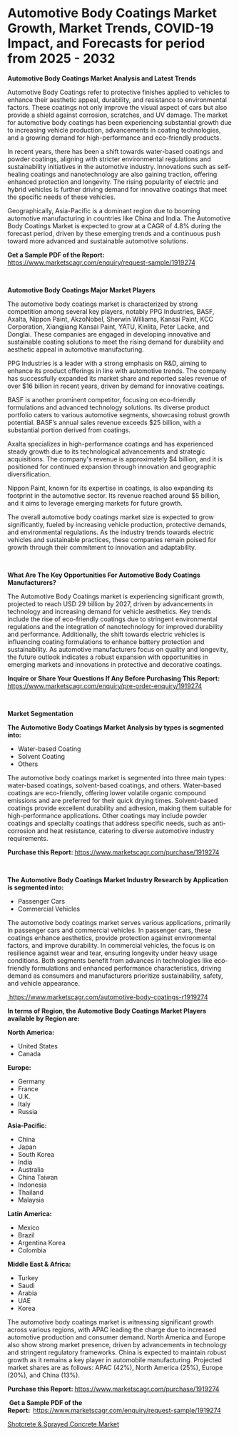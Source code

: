<p><h1>Automotive Body Coatings Market Growth, Market Trends, COVID-19 Impact, and Forecasts for period from 2025 - 2032</h1></p><p><strong>Automotive Body Coatings Market Analysis and Latest Trends</strong></p>
<p><p>Automotive Body Coatings refer to protective finishes applied to vehicles to enhance their aesthetic appeal, durability, and resistance to environmental factors. These coatings not only improve the visual aspect of cars but also provide a shield against corrosion, scratches, and UV damage. The market for automotive body coatings has been experiencing substantial growth due to increasing vehicle production, advancements in coating technologies, and a growing demand for high-performance and eco-friendly products.</p><p>In recent years, there has been a shift towards water-based coatings and powder coatings, aligning with stricter environmental regulations and sustainability initiatives in the automotive industry. Innovations such as self-healing coatings and nanotechnology are also gaining traction, offering enhanced protection and longevity. The rising popularity of electric and hybrid vehicles is further driving demand for innovative coatings that meet the specific needs of these vehicles.</p><p>Geographically, Asia-Pacific is a dominant region due to booming automotive manufacturing in countries like China and India. The Automotive Body Coatings Market is expected to grow at a CAGR of 4.8% during the forecast period, driven by these emerging trends and a continuous push toward more advanced and sustainable automotive solutions.</p></p>
<p><strong>Get a Sample PDF of the Report:&nbsp;</strong> <a href="https://www.marketscagr.com/enquiry/request-sample/1919274?utm_campaign=2987&utm_medium=2&utm_source=Github&utm_content=ia&utm_term=03042025&utm_id=automotive-body-coatings">https://www.marketscagr.com/enquiry/request-sample/1919274</a></p>
<p>&nbsp;</p>
<p><strong>Automotive Body Coatings Major Market Players</strong></p>
<p><p>The automotive body coatings market is characterized by strong competition among several key players, notably PPG Industries, BASF, Axalta, Nippon Paint, AkzoNobel, Sherwin Williams, Kansai Paint, KCC Corporation, Xiangjiang Kansai Paint, YATU, Kinlita, Peter Lacke, and Donglai. These companies are engaged in developing innovative and sustainable coating solutions to meet the rising demand for durability and aesthetic appeal in automotive manufacturing.</p><p>PPG Industries is a leader with a strong emphasis on R&D, aiming to enhance its product offerings in line with automotive trends. The company has successfully expanded its market share and reported sales revenue of over $16 billion in recent years, driven by demand for innovative coatings.</p><p>BASF is another prominent competitor, focusing on eco-friendly formulations and advanced technology solutions. Its diverse product portfolio caters to various automotive segments, showcasing robust growth potential. BASF’s annual sales revenue exceeds $25 billion, with a substantial portion derived from coatings.</p><p>Axalta specializes in high-performance coatings and has experienced steady growth due to its technological advancements and strategic acquisitions. The company's revenue is approximately $4 billion, and it is positioned for continued expansion through innovation and geographic diversification.</p><p>Nippon Paint, known for its expertise in coatings, is also expanding its footprint in the automotive sector. Its revenue reached around $5 billion, and it aims to leverage emerging markets for future growth.</p><p>The overall automotive body coatings market size is expected to grow significantly, fueled by increasing vehicle production, protective demands, and environmental regulations. As the industry trends towards electric vehicles and sustainable practices, these companies remain poised for growth through their commitment to innovation and adaptability.</p></p>
<p>&nbsp;</p>
<p><strong>What Are The Key Opportunities For Automotive Body Coatings Manufacturers?</strong></p>
<p><p>The Automotive Body Coatings market is experiencing significant growth, projected to reach USD 29 billion by 2027, driven by advancements in technology and increasing demand for vehicle aesthetics. Key trends include the rise of eco-friendly coatings due to stringent environmental regulations and the integration of nanotechnology for improved durability and performance. Additionally, the shift towards electric vehicles is influencing coating formulations to enhance battery protection and sustainability. As automotive manufacturers focus on quality and longevity, the future outlook indicates a robust expansion with opportunities in emerging markets and innovations in protective and decorative coatings.</p></p>
<p><strong>Inquire or Share Your Questions If Any Before Purchasing This Report:</strong> <a href="https://www.marketscagr.com/enquiry/pre-order-enquiry/1919274?utm_campaign=2987&utm_medium=2&utm_source=Github&utm_content=ia&utm_term=03042025&utm_id=automotive-body-coatings">https://www.marketscagr.com/enquiry/pre-order-enquiry/1919274</a></p>
<p>&nbsp;</p>
<p><strong>Market Segmentation</strong></p>
<p><strong>The Automotive Body Coatings Market Analysis by types is segmented into:</strong></p>
<p><ul><li>Water-based Coating</li><li>Solvent Coating</li><li>Others</li></ul></p>
<p><p>The automotive body coatings market is segmented into three main types: water-based coatings, solvent-based coatings, and others. Water-based coatings are eco-friendly, offering lower volatile organic compound emissions and are preferred for their quick drying times. Solvent-based coatings provide excellent durability and adhesion, making them suitable for high-performance applications. Other coatings may include powder coatings and specialty coatings that address specific needs, such as anti-corrosion and heat resistance, catering to diverse automotive industry requirements.</p></p>
<p><strong>Purchase this Report:&nbsp;</strong><a href="https://www.marketscagr.com/purchase/1919274?utm_campaign=2987&utm_medium=2&utm_source=Github&utm_content=ia&utm_term=03042025&utm_id=automotive-body-coatings">https://www.marketscagr.com/purchase/1919274</a></p>
<p>&nbsp;</p>
<p><strong>The Automotive Body Coatings Market Industry Research by Application is segmented into:</strong></p>
<p><ul><li>Passenger Cars</li><li>Commercial Vehicles</li></ul></p>
<p><p>The automotive body coatings market serves various applications, primarily in passenger cars and commercial vehicles. In passenger cars, these coatings enhance aesthetics, provide protection against environmental factors, and improve durability. In commercial vehicles, the focus is on resilience against wear and tear, ensuring longevity under heavy usage conditions. Both segments benefit from advances in technologies like eco-friendly formulations and enhanced performance characteristics, driving demand as consumers and manufacturers prioritize sustainability, safety, and vehicle appearance.</p></p>
<p><a href="https://www.marketscagr.com/automotive-body-coatings-r1919274?utm_campaign=2987&utm_medium=2&utm_source=Github&utm_content=ia&utm_term=03042025&utm_id=automotive-body-coatings">&nbsp;https://www.marketscagr.com/automotive-body-coatings-r1919274</a></p>
<p><strong>In terms of Region, the Automotive Body Coatings Market Players available by Region are:</strong></p>
<p>
    <p> <strong> North America: </strong>
        <ul>
            <li>United States</li>
            <li>Canada</li>
        </ul>
        </p> 
    <p> <strong> Europe: </strong>
        <ul>
            <li>Germany</li>
            <li>France</li>
            <li>U.K.</li>
            <li>Italy</li>
            <li>Russia</li>
        </ul>
        </p> 
    <p> <strong> Asia-Pacific: </strong>
        <ul>
            <li>China</li>
            <li>Japan</li>
            <li>South Korea</li>
            <li>India</li>
            <li>Australia</li>
            <li>China Taiwan</li>
            <li>Indonesia</li>
            <li>Thailand</li>
            <li>Malaysia</li>
        </ul>
        </p> 
    <p> <strong> Latin America: </strong>
        <ul>
            <li>Mexico</li>
            <li>Brazil</li>
            <li>Argentina Korea</li>
            <li>Colombia</li>
        </ul>
        </p> 
    <p> <strong> Middle East & Africa: </strong>
        <ul>
            <li>Turkey</li>
            <li>Saudi</li>
            <li>Arabia</li>
            <li>UAE</li>
            <li>Korea</li>
        </ul>
    </p>
    </p>
<p><p>The automotive body coatings market is witnessing significant growth across various regions, with APAC leading the charge due to increased automotive production and consumer demand. North America and Europe also show strong market presence, driven by advancements in technology and stringent regulatory frameworks. China is expected to maintain robust growth as it remains a key player in automobile manufacturing. Projected market shares are as follows: APAC (42%), North America (25%), Europe (20%), and China (13%).</p></p>
<p><strong>Purchase this Report: </strong><a href="https://www.marketscagr.com/purchase/1919274?utm_campaign=2987&utm_medium=2&utm_source=Github&utm_content=ia&utm_term=03042025&utm_id=automotive-body-coatings">https://www.marketscagr.com/purchase/1919274</a></p>
<p>&nbsp;<strong>Get a Sample PDF of the Report:&nbsp;&nbsp;</strong><a href="https://www.marketscagr.com/enquiry/request-sample/1919274?utm_campaign=2987&utm_medium=2&utm_source=Github&utm_content=ia&utm_term=03042025&utm_id=automotive-body-coatings">https://www.marketscagr.com/enquiry/request-sample/1919274</a></p>
<p><strong></strong></p>
<p><p><a href="https://github.com/ceneabiruk11/Market-Research-Report-List-1/blob/main/shotcrete-sprayed-concrete-market.md?utm_campaign=2987&utm_medium=2&utm_source=Github&utm_content=ia&utm_term=03042025&utm_id=automotive-body-coatings">Shotcrete & Sprayed Concrete Market</a></p></p>